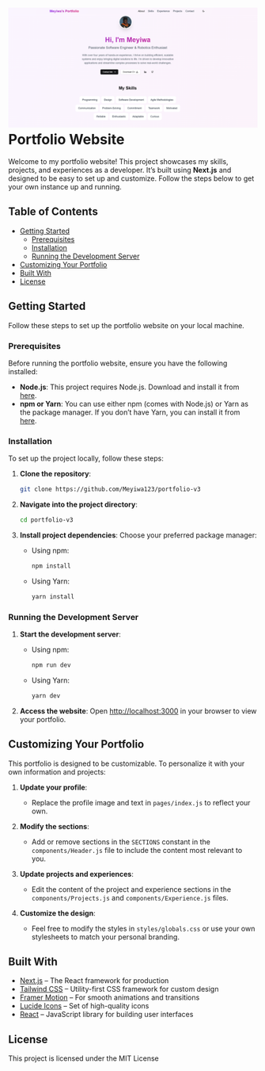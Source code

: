 # ![](/public/portfolio.png) Portfolio Website

Welcome to my portfolio website! This project showcases my skills, projects, and experiences as a developer. It’s built using **Next.js** and designed to be easy to set up and customize. Follow the steps below to get your own instance up and running.

## Table of Contents
- [Getting Started](#getting-started)
  - [Prerequisites](#prerequisites)
  - [Installation](#installation)
  - [Running the Development Server](#running-the-development-server)
- [Customizing Your Portfolio](#customizing-your-portfolio)
- [Built With](#built-with)
- [License](#license)

## Getting Started

Follow these steps to set up the portfolio website on your local machine.

### Prerequisites

Before running the portfolio website, ensure you have the following installed:

- **Node.js**: This project requires Node.js. Download and install it from [here](https://nodejs.org/).
- **npm or Yarn**: You can use either npm (comes with Node.js) or Yarn as the package manager. If you don’t have Yarn, you can install it from [here](https://yarnpkg.com/getting-started/install).

### Installation

To set up the project locally, follow these steps:

1. **Clone the repository**:
    ```bash
    git clone https://github.com/Meyiwa123/portfolio-v3
    ```

2. **Navigate into the project directory**:
    ```bash
    cd portfolio-v3
    ```

3. **Install project dependencies**:
    Choose your preferred package manager:
    - Using npm:
      ```bash
      npm install
      ```
    - Using Yarn:
      ```bash
      yarn install
      ```

### Running the Development Server

1. **Start the development server**:
    - Using npm:
      ```bash
      npm run dev
      ```
    - Using Yarn:
      ```bash
      yarn dev
      ```

2. **Access the website**:
   Open [http://localhost:3000](http://localhost:3000) in your browser to view your portfolio.

## Customizing Your Portfolio

This portfolio is designed to be customizable. To personalize it with your own information and projects:

1. **Update your profile**:
   - Replace the profile image and text in `pages/index.js` to reflect your own.

2. **Modify the sections**:
   - Add or remove sections in the `SECTIONS` constant in the `components/Header.js` file to include the content most relevant to you.

3. **Update projects and experiences**:
   - Edit the content of the project and experience sections in the `components/Projects.js` and `components/Experience.js` files.

4. **Customize the design**:
   - Feel free to modify the styles in `styles/globals.css` or use your own stylesheets to match your personal branding.

## Built With

- [Next.js](https://nextjs.org/) – The React framework for production
- [Tailwind CSS](https://tailwindcss.com/) – Utility-first CSS framework for custom design
- [Framer Motion](https://www.framer.com/motion/) – For smooth animations and transitions
- [Lucide Icons](https://lucide.dev/) – Set of high-quality icons
- [React](https://reactjs.org/) – JavaScript library for building user interfaces

## License

This project is licensed under the MIT License
